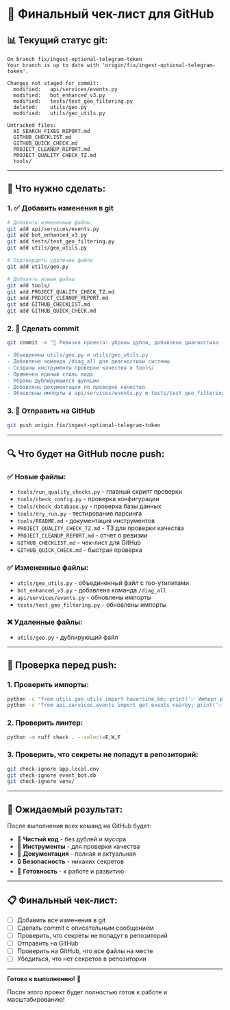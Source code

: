 # 🎯 Финальный чек-лист для GitHub

## 📊 Текущий статус git:
```
On branch fix/ingest-optional-telegram-token
Your branch is up to date with 'origin/fix/ingest-optional-telegram-token'.

Changes not staged for commit:
  modified:   api/services/events.py
  modified:   bot_enhanced_v3.py
  modified:   tests/test_geo_filtering.py
  deleted:    utils/geo.py
  modified:   utils/geo_utils.py

Untracked files:
  AI_SEARCH_FIXES_REPORT.md
  GITHUB_CHECKLIST.md
  GITHUB_QUICK_CHECK.md
  PROJECT_CLEANUP_REPORT.md
  PROJECT_QUALITY_CHECK_TZ.md
  tools/
```

---

## 🚀 Что нужно сделать:

### 1. ✅ Добавить изменения в git
```bash
# Добавить измененные файлы
git add api/services/events.py
git add bot_enhanced_v3.py
git add tests/test_geo_filtering.py
git add utils/geo_utils.py

# Подтвердить удаление файла
git add utils/geo.py

# Добавить новые файлы
git add tools/
git add PROJECT_QUALITY_CHECK_TZ.md
git add PROJECT_CLEANUP_REPORT.md
git add GITHUB_CHECKLIST.md
git add GITHUB_QUICK_CHECK.md
```

### 2. 📝 Сделать commit
```bash
git commit -m "🧹 Ревизия проекта: убраны дубли, добавлена диагностика

- Объединены utils/geo.py и utils/geo_utils.py
- Добавлена команда /diag_all для диагностики системы
- Созданы инструменты проверки качества в tools/
- Применен единый стиль кода
- Убраны дублирующиеся функции
- Добавлена документация по проверке качества
- Обновлены импорты в api/services/events.py и tests/test_geo_filtering.py"
```

### 3. 🔄 Отправить на GitHub
```bash
git push origin fix/ingest-optional-telegram-token
```

---

## 🔍 Что будет на GitHub после push:

### ✅ Новые файлы:
- `tools/run_quality_checks.py` - главный скрипт проверки
- `tools/check_config.py` - проверка конфигурации
- `tools/check_database.py` - проверка базы данных
- `tools/dry_run.py` - тестирование парсинга
- `tools/README.md` - документация инструментов
- `PROJECT_QUALITY_CHECK_TZ.md` - ТЗ для проверки качества
- `PROJECT_CLEANUP_REPORT.md` - отчет о ревизии
- `GITHUB_CHECKLIST.md` - чек-лист для GitHub
- `GITHUB_QUICK_CHECK.md` - быстрая проверка

### ✅ Измененные файлы:
- `utils/geo_utils.py` - объединенный файл с гео-утилитами
- `bot_enhanced_v3.py` - добавлена команда `/diag_all`
- `api/services/events.py` - обновлены импорты
- `tests/test_geo_filtering.py` - обновлены импорты

### ❌ Удаленные файлы:
- `utils/geo.py` - дублирующий файл

---

## 🧪 Проверка перед push:

### 1. Проверить импорты:
```bash
python -c "from utils.geo_utils import haversine_km; print('✅ Импорт работает')"
python -c "from api.services.events import get_events_nearby; print('✅ Импорт работает')"
```

### 2. Проверить линтер:
```bash
python -m ruff check . --select=E,W,F
```

### 3. Проверить, что секреты не попадут в репозиторий:
```bash
git check-ignore app.local.env
git check-ignore event_bot.db
git check-ignore venv/
```

---

## 🎯 Ожидаемый результат:

После выполнения всех команд на GitHub будет:
- 🧹 **Чистый код** - без дублей и мусора
- 🔧 **Инструменты** - для проверки качества
- 📝 **Документация** - полная и актуальная
- 🔒 **Безопасность** - никаких секретов
- 🚀 **Готовность** - к работе и развитию

---

## 📋 Финальный чек-лист:

- [ ] Добавить все изменения в git
- [ ] Сделать commit с описательным сообщением
- [ ] Проверить, что секреты не попадут в репозиторий
- [ ] Отправить на GitHub
- [ ] Проверить на GitHub, что все файлы на месте
- [ ] Убедиться, что нет секретов в репозитории

---

**Готово к выполнению!** 🚀

После этого проект будет полностью готов к работе и масштабированию!
